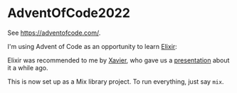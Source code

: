 # AdventOfCode2022

See <https://adventofcode.com/>.

I'm using Advent of Code as an opportunity to learn [Elixir](https://elixir-lang.org/):

Elixir was recommended to me by [Xavier](https://github.com/eXenon), who gave us a
[presentation](https://exenon.github.io/elixir-presentation) about it a while ago.

This is now set up as a Mix library project. To run everything, just say `mix`.
